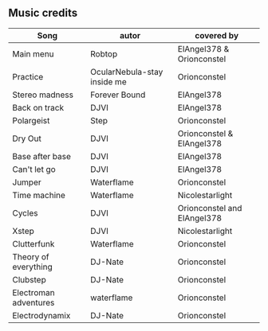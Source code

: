 ## Music credits

| Song | autor | covered by |
|---|---|---|
|Main menu|Robtop|ElAngel378 & Orionconstel|
|Practice|OcularNebula-stay inside me|Orionconstel|
|Stereo madness|Forever Bound|ElAngel378|
|Back on track|DJVI|ElAngel378|
|Polargeist|Step|Orionconstel|
|Dry Out|DJVI|Orionconstel & ElAngel378|
|Base after base|DJVI|ElAngel378|
|Can't let go|DJVI|ElAngel378|
|Jumper|Waterflame|Orionconstel|
|Time machine|Waterflame|Nicolestarlight|
|Cycles|DJVI|Orionconstel and ElAngel378|
|Xstep|DJVI|Nicolestarlight|
|Clutterfunk|Waterflame|Orionconstel|
|Theory of everything|DJ-Nate|Orionconstel|
|Clubstep|DJ-Nate|Orionconstel|
|Electroman adventures|waterflame|Orionconstel|
|Electrodynamix|DJ-Nate|Orionconstel|
